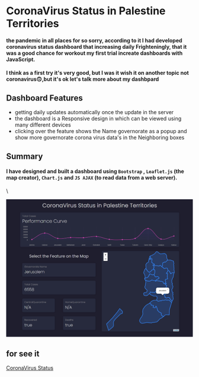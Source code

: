 # CoronaVirus Status in Palestine Territories
#### the pandemic in all places for so sorry, according to it I had developed coronavirus status dashboard that increasing daily Frighteningly, that it was a good chance for workout my first trial increate dashboards with JavaScript.
#### I think as a first try it's very good, but I was it wish it on another topic not coronavirus🙃,but it's ok let's talk more about my dashbpard


## Dashboard Features
- getting daily updates automatically once the update in the server
- the dashboard is a Responsive design in which can be viewed using many different devices
- clicking over the feature shows the Name governorate as a popup and show more governorate corona virus data's in the Neighboring boxes


## Summary
#### I have designed and built a dashboard using `Bootstrap` , `Leaflet.js` (the map creator), `Chart.js` and `JS AJAX` (to read data from a web server).
\

![image of my dashboard](img/dashboard.jpg)


## for see it 
[CoronaVirus Status](https://coronavirusinps.netlify.app)
